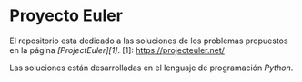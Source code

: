 # Proyecto Euler

El repositorio esta dedicado a las soluciones de los problemas propuestos en la página *[ProjectEuler][1]*.
[1]: https://projecteuler.net/

Las soluciones están desarrolladas en el lenguaje de programación *Python*.
